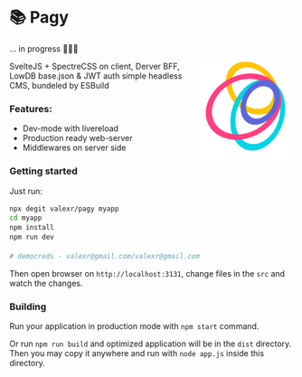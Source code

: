 # 📚 Pagy

... in progress 👨🏻‍💻

<img align="right" width="180" height="180" src="Pagy.png">
SvelteJS + SpectreCSS on client, Derver BFF, LowDB base.json & JWT auth simple
headless CMS, bundeled by ESBuild

### Features:

- Dev-mode with livereload
- Production ready web-server
- Middlewares on server side

### Getting started

Just run:

```sh
npx degit valexr/pagy myapp
cd myapp
npm install
npm run dev

# democreds - valexr@gmail.com/valexr@gmail.com
```

Then open browser on `http://localhost:3131`, change files in the `src` and
watch the changes.

### Building

Run your application in production mode with `npm start` command.

Or run `npm run build` and optimized application will be in the `dist`
directory. Then you may copy it anywhere and run with `node app.js` inside this
directory.
